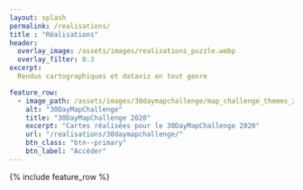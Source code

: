 ```yaml
---
layout: splash
permalink: /realisations/
title : "Réalisations"   
header:
  overlay_image: /assets/images/realisations_puzzle.webp
  overlay_filter: 0.3
excerpt:
  Rendus cartographiques et dataviz en tout genre

feature_row:
  - image_path: /assets/images/30daymapchallenge/map_challenge_themes_2020_ac.webp
    alt: "30DayMapChallenge"
    title: "30DayMapChallenge 2020"
    excerpt: "Cartes réalisées pour le 30DayMapChallenge 2020"
    url: "/realisations/30daymapchallenge/"
    btn_class: "btn--primary"
    btn_label: "Accéder"
---
```


{% include feature_row %}
